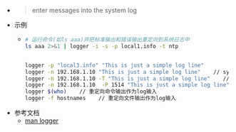 - > enter messages into the system log
- 示例
	- ```bash
	  # 运行命令(如ls aaa)并把标准输出和错误输出重定向到系统日志中
	  ls aaa 2>&1 | logger -i -s -p local1.info -t ntp
	  
	  
	  logger -p "local3.info" "This is just a simple log line"  
	  logger -n 192.168.1.10 "This is just a simple log line"    // syslog 协议使用udp协议  
	  logger -n 192.168.1.10 -T "This is just a simple log line"    // syslog 协议使用tcp协议  
	  logger -n 192.168.1.10  -P 1514 "This is just a simple log line"  
	  logger $(who)    // 重定向命令输出作为log输入  
	  logger -f hostnames    // 重定向文件输出作为log输入  
	  ```
- 参考文档
	- [man logger](https://man7.org/linux/man-pages/man1/logger.1.html)